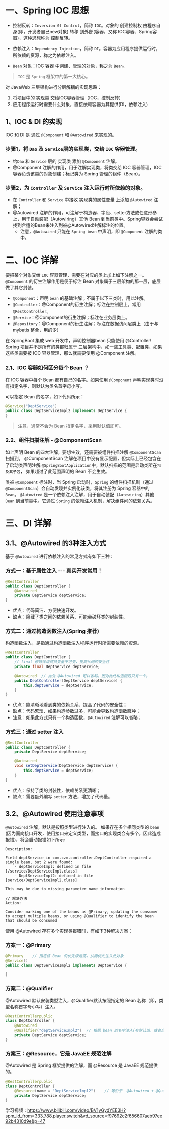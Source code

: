 # 一、Spring IOC 思想

* 控制反转：`Inversion 0f Control`，简称 `IOC`。对象的 创建控制权 由程序自身(即，开发者自己new对象) 转移 到外部(容器，又称 IOC容器、Spring容器)，这种思想称为 控制反转。

* 依赖注入：`Dependency Injection`，简称 `DI`。容器为应用程序提供运行时，所依赖的资源，称之为依赖注入。

* `Bean` 对象：IOC 容器 中创建、管理的对象，称之为 `Bean`。

> `IOC` 是 `Spring` 框架中的第一大核心。

对 JavaWeb 三层架构进行分层解耦的实现思路：
1. 将项目中的 实现类 交给IOC容器管理（IOC，控制反转）
2. 应用程序运行时需要什么对象，直接依赖容器为其提供(DI，依赖注入)

## 1、IOC & DI 的实现

IOC 和 DI 是 通过 `@Component` 和 `@Autowired` 来实现的。

### 步骤1，将 `Dao` 及 `Service`层的实现类，交给 `I0C` 容器管理。

- 给`Dao` 和 `Service` 层的 实现类 添加 `@Component` 注解。
- @Component 注解的作用，用于注解实现类，将类交给 IOC 容器管理，IOC容器负责该类的对象创建；标记类为 Spring 管理的组件（Bean）。

### 步骤2，为 `Controller` 及 `Service` 注入运行时所依赖的对象。

- 在 `Controller` 和 `Service` 中接收 实现类的属性变量 上添加 `@Autowired` 注解；
- @Autowired 注解的作用，可注解于构造器、字段、setter方法或任意形参上，用于自动装配（Autowiring）其他 Bean 到当前类中。Spring容器会尝试找到合适的Bean来注入到被@Autowired注解标注的位置。
  - 注意，`@Autowired` 只能在 `Spring bean` 中声明，即 `@Component` 注解的类中。



# 二、IOC 详解
要把某个对象交给 `IOC` 容器管理，需要在对应的类上加上如下注解之一。`@Component` 的衍生注解作用是便于标注 Bean 对象属于三层架构的那一层，底层做了其它封装。
- `@Component`：声明 `bean` 的基础注解；不属于以下三类时，用此注解。
- `@Controller`：@Component的衍生注解；标注在控制层上。常用 `@RestController`。
- `@Service`：@Component的衍生注解；标注在业务层类上。
- `@Repository`：@Component的衍生注解；标注在数据访问层类上（由于与 mybatis 整合，用的少）

在 SpringBoot 集成 web 开发中，声明控制器bean 只能使用 @Controller!
Spring 项目并不是所有的类都归属于 三层架构中，如一些工具类、配置类，如果这些类需要被 IOC 容器管理，那么就需要使用 @Component 注解。

### 2.1、IOC 容器如何区分每个 Bean ？
在 IOC 容器中每个 Bean 都有自己的名字。如果使用 `@Component` 声明实现类时没有指定名字，则默认为类名首字母小写。

可以指定 Bean 的名字，如下代码所示：
```java
@Service("DeptService")
public class DeptServiceImpl2 implements DeptService {
}
```
> 注意，通常不会为 Bean 指定名字，采用默认值即可。

### 2.2、组件扫描注解 - @ComponentScan
如上声明 Bean 的四大注解，要想生效，还需要被组件扫描注解 `@ComponentScan` 扫描到。
@ComponentScan 注解在项目中没有显示配置，但实际上已经包含在了启动类声明注解 `@SpringBootApplication`中，默认扫描的范围是启动类所在`包及其子包`，
如果超过了此范围声明的 Bean 不会生效。

类被 `@Component` 标注时，当 Spring 启动时，`Spring` 的组件扫描机制（通过 `@ComponentScan`）会自动发现并实例化该类，将其注册为 Spring 容器中的 `Bean`。
`@Autowired` 是一个‌依赖注入注解‌，用于自动装配（`Autowiring`）其他 `Bean` 到当前类中。它通过 `Spring` 的依赖注入机制，解决组件间的依赖关系。



# 三、DI 详解

## 3.1、@Autowired 的3种注入方式
基于 `@Autowired` 进行依赖注入的常见方式有如下三种：

### 方式一：基于属性注入 --- 真实开发常用！
```java
@RestController
public class DeptController {
    @Autowired
    private DeptService deptService;
}
```
- 优点：代码简洁、方便快速开发。
- 缺点：隐藏了类之间的依赖关系、可能会破坏类的封装性。

### 方式二：通过构造函数注入(Spring 推荐)
构造函数注入，是指通过构造函数注入程序运行时所需要依赖的资源。
```java
@RestController
public class DeptController {
    // final 修饰保证成员变量不可变，提高代码的安全性
    private final DeptService deptService;

    @Autowired  // 此处 @Autowired 可以省略，因为此处构造函数只有一个。
    public DeptController(DeptService deptService) {
        this.deptService = deptService;
    }
}
```
- 优点：能清晰地看到类的依赖关系、提高了代码的安全性；
- 缺点：代码繁琐、如果构造参数过多，可能会导致构造函数臃肿；
- 注意：如果此方式只有一个构造函数，`@Autowired` 注解可以省略；

### 方式三：通过 setter 注入
```java
@RestController
public class DeptController {
    private DeptService deptService;

    @Autowired
    void setDeptService(DeptService deptService) {
        this.deptService = deptService;
    }
}
```

- 优点：保持了类的封装性，依赖关系更清晰；
- 缺点：需要额外编写 `setter` 方法，增加了代码量。


## 3.2、@Autowired 使用注意事项
`@Autowired` 注解，默认是按照类型进行注入的。
如果存在多个相同类型的 `bean` (因为面向接口开发，使用接口来定义类型，而接口的实现类会有多个，因此造成报错)，将会启动报错如下所示:

```
Description:

Field deptService in com.czm.controller.DeptController required a single bean, but 2 were found:
	- deptServiceImpl: defined in file [/service/DeptServiceImpl.class]
	- DeptServiceImpl2: defined in file [service/DeptServiceImpl2.class]

This may be due to missing parameter name information

// 解决办法
Action:

Consider marking one of the beans as @Primary, updating the consumer to accept multiple beans, or using @Qualifier to identify the bean that should be consumed
```
使用 @Autowired 存在多个实现类报错时，有如下3种解决方案：

### 方案一：@Primary

```java
@Primary    // 指定该 Bean 的优先级最高，从而优先注入此对象
@Service()    
public class DeptServiceImpl2 implements DeptService {

}
```

### 方案二：@Qualifier
@Autowired 默认安装类型注入，@Qualifier默认按照指定的 Bean 名称（即，类型名称首字母小写）注入。

```java
@RestControllerpublic 
class DeptController {
    @Autowired
    @Qualifier("deptServiceImpl2")  // 根据 bean 的名字注入(有默认值，或者自定义设置)。注意 Bean 的名字默认为首字母小写。
    private DeptService deptService;
}
```

### 方案三：@Resource，它是 JavaEE 规范注解
@Autowired 是 Spring 框架提供的注解，而 @Resource 是 JavaEE 规范提供的。

```java
@RestControllerpublic 
class DeptController {
    @Resource(name = "DeptServiceImpl2")    // 等价于  @Autowired + @Qualifier
    private DeptService deptService;
}
```


学习视频：<https://www.bilibili.com/video/BV1yGydYEE3H?spm_id_from=333.788.player.switch&vd_source=f97692c2f656607aeb97ee92b4310d9e&p=47>
